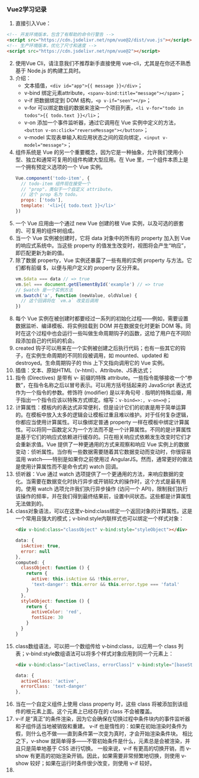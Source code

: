### Vue2学习记录

1. 直接引入Vue：
  ```html
  <!-- 开发环境版本，包含了有帮助的命令行警告 -->
  <script src="https://cdn.jsdelivr.net/npm/vue@2/dist/vue.js"></script>
  <!-- 生产环境版本，优化了尺寸和速度 -->
  <script src="https://cdn.jsdelivr.net/npm/vue@2"></script>
  ```
2. 使用Vue Cli，请注意我们不推荐新手直接使用 vue-cli，尤其是在你还不熟悉基于 Node.js 的构建工具时。
3. 介绍：
    * 文本插值，`<div id="app">{{ message }}</div>`；
    * v-bind 绑定元素attribute，`<spanv-bind:title="message"></span>`；
    * v-if 把数据绑定到 DOM 结构，`<p v-if="seen"></p>`；
    * v-for 可以绑定数组的数据来渲染一个项目列表，`<li v-for="todo in todos">{{ todo.text }}</li>`；
    * v-on 添加一个事件监听器，通过它调用在 Vue 实例中定义的方法，`<button v-on:click="reverseMessage"></button>`；
    * v-model 实现表单输入和应用状态之间的双向绑定，`<input v-model="message">`；
4. 组件系统是 Vue 的另一个重要概念，因为它是一种抽象，允许我们使用小型、独立和通常可复用的组件构建大型应用。在 Vue 里，一个组件本质上是一个拥有预定义选项的一个 Vue 实例。
    ```js
    Vue.component('todo-item', {
      // todo-item 组件现在接受一个
      // "prop"，类似于一个自定义 attribute。
      // 这个 prop 名为 todo。
      props: ['todo'],
      template: '<li>{{ todo.text }}</li>'
    })
    ```
5. 一个 Vue 应用由一个通过 new Vue 创建的根 Vue 实例，以及可选的嵌套的、可复用的组件树组成。
6. 当一个 Vue 实例被创建时，它将 data 对象中的所有的 property 加入到 Vue 的响应式系统中。当这些 property 的值发生改变时，视图将会产生“响应”，即匹配更新为新的值。
7. 除了数据 property，Vue 实例还暴露了一些有用的实例 property 与方法。它们都有前缀 $，以便与用户定义的 property 区分开来。
    ```js
    vm.$data === data // => true
    vm.$el === document.getElementById('example') // => true
    // $watch 是一个实例方法
    vm.$watch('a', function (newValue, oldValue) {
      // 这个回调将在 `vm.a` 改变后调用
    })
    ```
8. 每个 Vue 实例在被创建时都要经过一系列的初始化过程——例如，需要设置数据监听、编译模板、将实例挂载到 DOM 并在数据变化时更新 DOM 等。同时在这个过程中也会运行一些叫做生命周期钩子的函数，这给了用户在不同阶段添加自己的代码的机会。
9. created 钩子可以用来在一个实例被创建之后执行代码；也有一些其它的钩子，在实例生命周期的不同阶段被调用，如 mounted、updated 和 destroyed。生命周期钩子的 this 上下文指向调用它的 Vue 实例。
10. 插值：文本、原始HTML（v-html）、Attribute、JS表达式；
11. 指令 (Directives) 是带有 v- 前缀的特殊 attribute。一些指令能够接收一个“参数”，在指令名称之后以冒号表示。可以用方括号括起来的 JavaScript 表达式作为一个指令的参数。修饰符 (modifier) 是以半角句号 . 指明的特殊后缀，用于指出一个指令应该以特殊方式绑定。缩写：`v-bind=>:, v-on=>@`；
12. 计算属性：模板内的表达式非常便利，但是设计它们的初衷是用于简单运算的。在模板中放入太多的逻辑会让模板过重且难以维护。对于任何复杂逻辑，你都应当使用计算属性。可以像绑定普通 property 一样在模板中绑定计算属性。可以将同一函数定义为一个方法而不是一个计算属性。不同的是计算属性是基于它们的响应式依赖进行缓存的。只在相关响应式依赖发生改变时它们才会重新求值。Vue 提供了一种更通用的方式来观察和响应 Vue 实例上的数据变动：侦听属性。当你有一些数据需要随着其它数据变动而变动时，你很容易滥用 watch——特别是如果你之前使用过 AngularJS。然而，通常更好的做法是使用计算属性而不是命令式的 watch 回调。
13. 侦听器：Vue 通过 watch 选项提供了一个更通用的方法，来响应数据的变化。当需要在数据变化时执行异步或开销较大的操作时，这个方式是最有用的。使用 watch 选项允许我们执行异步操作 (访问一个 API)，限制我们执行该操作的频率，并在我们得到最终结果前，设置中间状态。这些都是计算属性无法做到的。
14. class对象语法，可以在这里v-bind:class绑定一个返回对象的计算属性。这是一个常用且强大的模式；v-bind:style内联样式也可以绑定一个样式对象：
    ```html
    <div v-bind:class="classObject" v-bind:style="styleObject"></div>
    ```
    ```js
    data: {
      isActive: true,
      error: null
    },
    computed: {
      classObject: function () {
        return {
          active: this.isActive && !this.error,
          'text-danger': this.error && this.error.type === 'fatal'
        }
      },
      styleObject: function () {
        return {
          activeColor: 'red',
          fontSize: 30
        }
      }
    }
    ```
15. class数组语法，可以把一个数组传给 v-bind:class，以应用一个 class 列表；v-bind:style数组语法可以将多个样式对象应用到同一个元素上：
    ```html
    <div v-bind:class="[activeClass, errorClass]" v-bind:style="[baseStyles, overridingStyles]"></div>
    ```
    ```js
    data: {
      activeClass: 'active',
      errorClass: 'text-danger'
    },
    ```
16. 当在一个自定义组件上使用 class property 时，这些 class 将被添加到该组件的根元素上面。这个元素上已经存在的 class 不会被覆盖。
17. v-if 是“真正”的条件渲染，因为它会确保在切换过程中条件块内的事件监听器和子组件适当地被销毁和重建。
v-if 也是惰性的：如果在初始渲染时条件为假，则什么也不做——直到条件第一次变为真时，才会开始渲染条件块。
相比之下，v-show 就简单得多——不管初始条件是什么，元素总是会被渲染，并且只是简单地基于 CSS 进行切换。
一般来说，v-if 有更高的切换开销，而 v-show 有更高的初始渲染开销。因此，如果需要非常频繁地切换，则使用 v-show 较好；如果在运行时条件很少改变，则使用 v-if 较好。
18.

